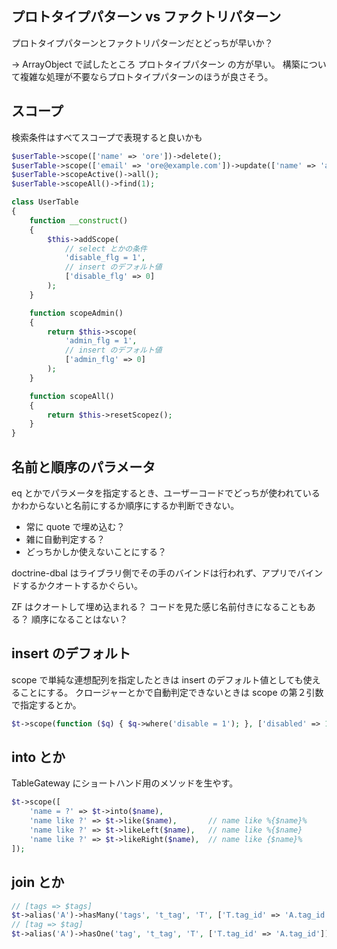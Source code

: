 
## プロトタイプパターン vs ファクトリパターン

プロトタイプパターンとファクトリパターンだとどっちが早いか？

→
ArrayObject で試したところ プロトタイプパターン の方が早い。
構築について複雑な処理が不要ならプロトタイプパターンのほうが良さそう。

## スコープ

検索条件はすべてスコープで表現すると良いかも

```php
$userTable->scope(['name' => 'ore'])->delete();
$userTable->scope(['email' => 'ore@example.com'])->update(['name' => 'are'])
$userTable->scopeActive()->all();
$userTable->scopeAll()->find(1);

class UserTable
{
    function __construct()
    {
        $this->addScope(
            // select とかの条件
            'disable_flg = 1',
            // insert のデフォルト値
            ['disable_flg' => 0]
        );
    }

    function scopeAdmin()
    {
        return $this->scope(
            'admin_flg = 1',
            // insert のデフォルト値
            ['admin_flg' => 0]
        );
    }

    function scopeAll()
    {
        return $this->resetScopez();
    }
}
```

## 名前と順序のパラメータ

eq とかでパラメータを指定するとき、ユーザーコードでどっちが使われているかわからないと名前にするか順序にするか判断できない。

- 常に quote で埋め込む？
- 雑に自動判定する？
- どっちかしか使えないことにする？

doctrine-dbal はライブラリ側でその手のバインドは行われず、アプリでバインドするかクオートするかぐらい。

ZF はクオートして埋め込まれる？ コードを見た感じ名前付きになることもある？ 順序になることはない？

## insert のデフォルト

scope で単純な連想配列を指定したときは insert のデフォルト値としても使えることにする。
クロージャーとかで自動判定できないときは scope の第２引数で指定するとか。

```php
$t->scope(function ($q) { $q->where('disable = 1'); }, ['disabled' => 1]);
```

## into とか

TableGateway にショートハンド用のメソッドを生やす。

```php
$t->scope([
    'name = ?' => $t->into($name),
    'name like ?' => $t->like($name),       // name like %{$name}%
    'name like ?' => $t->likeLeft($name),   // name like %{$name}
    'name like ?' => $t->likeRight($name),  // name like {$name}%
]);
```

## join とか

```php
// [tags => $tags]
$t->alias('A')->hasMany('tags', 't_tag', 'T', ['T.tag_id' => 'A.tag_id']);
// [tag => $tag]
$t->alias('A')->hasOne('tag', 't_tag', 'T', ['T.tag_id' => 'A.tag_id']);
```






















